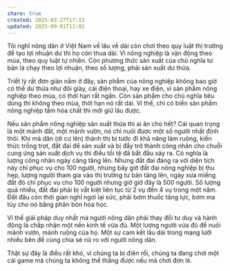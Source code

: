 ```yaml
---
share: true
created: 2025-03-27T17:13
updated: 2025-09-01T11:02
---
```

Tôi nghĩ nông dân ở Việt Nam về lâu về dài còn chơi theo quy luật thị trường để tạo lợi nhuận dư thì họ còn thua dài. Vì nông nghiệp là vận động theo mùa, theo quy luật tự nhiên. Còn phương thức sản xuất của chủ nghĩa tư bản là chạy theo lợi nhuận, theo số lượng, phải sản xuất dư thừa.

Triết lý rất đơn giản nằm ở đây, sản phẩm của nông nghiệp không bao giờ có thể dư thừa như đôi giày, cái điện thoại, hay xe điện, vì sản phẩm nông nghiệp theo mùa, có thời hạn rất ngắn. Còn sản phẩm cho chủ nghĩa tiêu dùng thì không theo mùa, thời hạn nó rất dài. Vì thế, chỉ có biến sản phẩm nông nghiệp tẩm hóa chất thì mới giữ lâu được.

Nếu sản phẩm nông nghiệp sản xuất thừa thì ai ăn cho hết? Cái quan trọng là một mảnh đất, một mảnh vườn, nó chỉ nuôi được một số người nhất định thôi. Khi mà dân (di cư lên) thành thị bị tước đi khả năng làm ruộng, kiến thức trồng trọt, đất đai để sản xuất và bị đẩy trở thành công nhân cho chuỗi cung ứng sản xuất dịch vụ thì điều tồi tệ đã bắt đầu xảy ra. Có nghĩa là lượng công nhân ngày càng tăng lên. Nhưng đất đai đáng ra với diện tích này chỉ phục vụ cho 100 người, nhưng bây giờ đất đai nông nghiệp bị thu hẹp, lượng người tham gia vào thị trường tư bản tăng lên, ngày xưa miếng đất đó chỉ phục vụ cho 100 người nhưng giờ giờ đây là 500 người. Số lượng quá nhiều, đất đai phải bị vắt kiệt liên tục từ 2 vụ đến 4 vụ trong một năm. Đất đâu còn thời gian nghỉ ngơi lại sức, phải bơm thuốc tăng lực, bơm ma túy cho nó bằng phân bón hóa học.

Vì thế giải pháp duy nhất mà người nông dân phải thay đổi tư duy và hành động là chấp nhận một nền kinh tế vừa đủ. Một lượng người vừa đủ để nuôi mảnh vườn, mảnh ruộng của họ. Một sự cam kết lâu dài trong mạng lưới nhiều bên để cùng chia sẻ rủi ro với người nông dân.

Thật sự đây là điều rất khó, vì chúng ta bị điên rồi, chúng ta đang chơi một cái game mà chúng ta không thể thắng được nếu mà chơi đơn lẻ.
